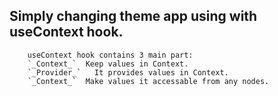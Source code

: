 ## Simply changing theme app using with useContext hook.

```
    useContext hook contains 3 main part:
    `_Context_`  Keep values in Context.
    `_Provider_`   It provides values in Context.
    `_Context_`  Make values it accessable from any nodes.

```

